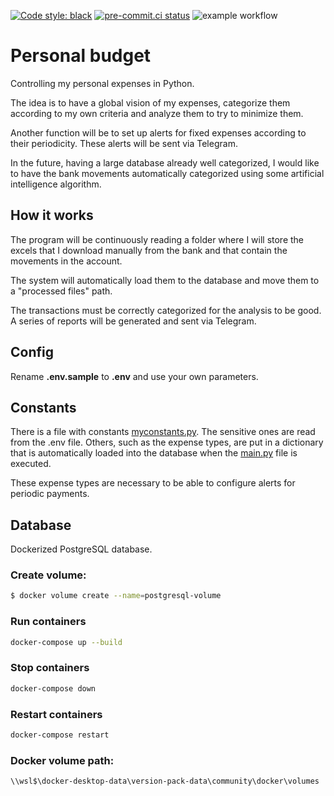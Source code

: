 [![Code style: black](https://img.shields.io/badge/code%20style-black-000000.svg)](https://github.com/psf/black)
[![pre-commit.ci status](https://results.pre-commit.ci/badge/github/pre-commit/pre-commit-hooks/master.svg)](https://results.pre-commit.ci/latest/github/pre-commit/pre-commit-hooks/master)
![example workflow](https://github.com/Dynam1co/Personal_budget/actions/workflows/main.yml/badge.svg)

# Personal budget
Controlling my personal expenses in Python.

The idea is to have a global vision of my expenses, categorize them according to my own criteria and analyze them to try to minimize them.

Another function will be to set up alerts for fixed expenses according to their periodicity. These alerts will be sent via Telegram.

In the future, having a large database already well categorized, I would like to have the bank movements automatically categorized using some artificial intelligence algorithm.

## How it works
The program will be continuously reading a folder where I will store the excels that I download manually from the bank and that contain the movements in the account.

The system will automatically load them to the database and move them to a "processed files" path.

The transactions must be correctly categorized for the analysis to be good. A series of reports will be generated and sent via Telegram.

## Config
Rename **.env.sample** to **.env** and use your own parameters.

## Constants
There is a file with constants [myconstants.py](myconstants.py). The sensitive ones are read from the .env file. Others, such as the expense types, are put in a dictionary that is automatically loaded into the database when the [main.py](main.py) file is executed.

These expense types are necessary to be able to configure alerts for periodic payments.

## Database
Dockerized PostgreSQL database.

### Create volume:
```bash
$ docker volume create --name=postgresql-volume
```

### Run containers
```bash
docker-compose up --build
```

### Stop containers
```bash
docker-compose down
```

### Restart containers
```bash
docker-compose restart
```

### Docker volume path:
```
\\wsl$\docker-desktop-data\version-pack-data\community\docker\volumes
```
